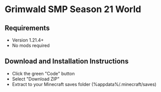 # Grimwald SMP Season 21 World

## Requirements
- Version 1.21.4+
- No mods required

## Download and Installation Instructions
- Click the green "Code" button
- Select "Download ZIP"
- Extract to your Minecraft saves folder (%appdata%/.minecraft/saves)
